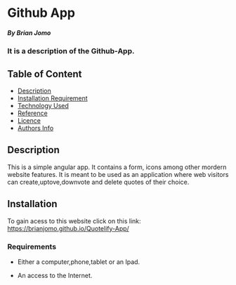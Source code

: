 # Github App

##### By Brian Jomo 

### It is a description of the Github-App.

## Table of Content

+ [Description](#description)
+ [Installation Requirement](#Installation)
+ [Technology Used](#technology-used)
+ [Reference](#reference)
+ [Licence](#licence)
+ [Authors Info](#author-Info)

## Description
  
<p>This is a simple angular app. It contains a form, icons among other mordern website features. It is meant to be used as an application where web visitors can create,uptove,downvote and delete quotes of their choice.</p>

## Installation

To gain acess to this website click on this link: https://brianjomo.github.io/Quotelify-App/

### Requirements

* Either a computer,phone,tablet or an Ipad.

* An access to the Internet.
